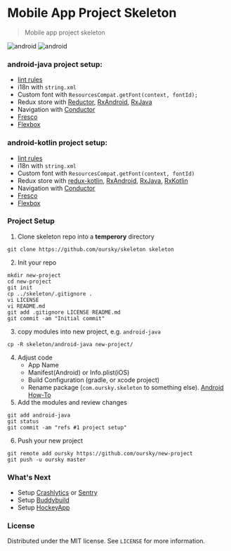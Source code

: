 # Mobile App Project Skeleton
> Mobile app project skeleton

![android](https://img.shields.io/badge/android-java-brightgreen.svg)
![android](https://img.shields.io/badge/android-kotlin-brightgreen.svg)

### android-java project setup:
- [lint rules](android-java/app/lint.xml)
- i18n with `string.xml`
- Custom font with `ResourcesCompat.getFont(context, fontId);`
- Redux store with [Reductor](https://github.com/Yarikx/reductor), [RxAndroid](https://github.com/ReactiveX/RxAndroid),  [RxJava](https://github.com/ReactiveX/RxJava)
- Navigation with [Conductor](https://github.com/bluelinelabs/Conductor)
- [Fresco](https://github.com/facebook/fresco)
- [Flexbox](https://github.com/google/flexbox-layout)
 
### android-kotlin project setup:
- [lint rules](android-kotlin/app/lint.xml)
- i18n with `string.xml`
- Custom font with `ResourcesCompat.getFont(context, fontId)`
- Redux store with [redux-kotlin](https://github.com/pardom/redux-kotlin), [RxAndroid](https://github.com/ReactiveX/RxAndroid),  [RxJava](https://github.com/ReactiveX/RxJava), [RxKotlin](https://github.com/ReactiveX/RxKotlin)
- Navigation with [Conductor](https://github.com/bluelinelabs/Conductor)
- [Fresco](https://github.com/facebook/fresco)
- [Flexbox](https://github.com/google/flexbox-layout)
 
### Project Setup
1. Clone skeleton repo into a **temperory** directory
```
git clone https://github.com/oursky/skeleton skeleton
```
2. Init your repo
```
mkdir new-project
cd new-project
git init
cp ../skeleton/.gitignore .
vi LICENSE
vi README.md
git add .gitignore LICENSE README.md
git commit -am "Initial commit"
```
3. copy modules into new project, e.g. `android-java`
```
cp -R skeleton/android-java new-project/
```
4. Adjust code
   - App Name
   - Manifest(Android) or Info.plist(iOS)
   - Build Configuration (gradle, or xcode project)
   - Rename package (`com.oursky.skeleton` to something else).  [Android How-To](https://stackoverflow.com/questions/16804093/android-studio-rename-package)
5. Add the modules and review changes
```
git add android-java
git status
git commit -am "refs #1 project setup"
```
6. Push your new project 
```
git remote add oursky https://github.com/oursky/new-project
git push -u oursky master
```

### What's Next
- Setup [Crashlytics](https://fabric.io/kits/android/crashlytics) or [Sentry](https://sentry.io/welcome/)
- Setup [Buddybuild](https://www.buddybuild.com/)
- Setup [HockeyApp](https://www.hockeyapp.net/)

### License
Distributed under the MIT license. See ``LICENSE`` for more information.

